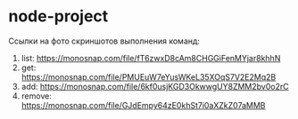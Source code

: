 # node-project

Ссылки на фото скриншотов выполнения команд:

1. list: https://monosnap.com/file/fT6zwxD8cAm8CHGGiFenMYjar8khhN
2. get: https://monosnap.com/file/PMUEuW7eYusWKeL35XOqS7V2E2Mq2B
3. add: https://monosnap.com/file/6kf0usjKGD3OkwwgUY8ZMM2bv0o2rC
4. remove: https://monosnap.com/file/GJdEmpy64zE0khSt7i0aXZkZ07aMMB
